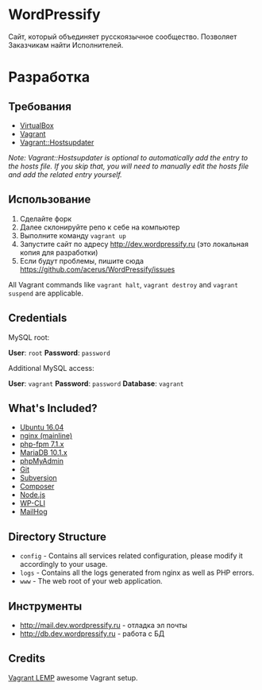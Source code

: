 # WordPressify

Сайт, который объединяет русскоязычное сообщество. Позволяет Заказчикам найти Исполнителей.

# Разработка

## Требования

* [VirtualBox](https://www.virtualbox.org/)
* [Vagrant](https://www.vagrantup.com/)
* [Vagrant::Hostsupdater](https://github.com/cogitatio/vagrant-hostsupdater)

_Note: Vagrant::Hostsupdater is optional to automatically add the entry to the hosts file. If you skip that, you will need to manually edit the hosts file and add the related entry yourself._

## Использование

1. Сделайте форк
2. Далее склонируйте репо к себе на компьютер
3. Выполните команду `vagrant up`
4. Запустите сайт по адресу http://dev.wordpressify.ru (это локальная копия для разработки)
0. Если будут проблемы, пишите сюда https://github.com/acerus/WordPressify/issues


All Vagrant commands like `vagrant halt`, `vagrant destroy` and `vagrant suspend` are applicable.

## Credentials

MySQL root:

**User**: `root`
**Password**: `password`

Additional MySQL access:

**User**: `vagrant`
**Password**: `password`
**Database**: `vagrant`

## What's Included?

* [Ubuntu 16.04](http://www.ubuntu.com/)
* [nginx (mainline)](http://nginx.org/)
* [php-fpm 7.1.x](http://php-fpm.org/)
* [MariaDB 10.1.x](https://mariadb.org/)
* [phpMyAdmin](https://www.phpmyadmin.net/)
* [Git](https://git-scm.com/)
* [Subversion](https://subversion.apache.org/)
* [Composer](https://getcomposer.org/)
* [Node.js](https://nodejs.org/)
* [WP-CLI](http://wp-cli.org/)
* [MailHog](https://github.com/mailhog/MailHog)

## Directory Structure

* `config` - Contains all services related configuration, please modify it accordingly to your usage.
* `logs` - Contains all the logs generated from nginx as well as PHP errors.
* `www` - The web root of your web application.

## Инструменты

* http://mail.dev.wordpressify.ru - отладка эл почты
* http://db.dev.wordpressify.ru - работа с БД

## Credits

[Vagrant LEMP](https://github.com/uptimizt/vagrant-lemp) awesome Vagrant setup.
